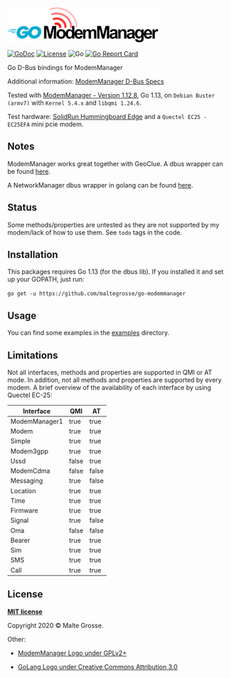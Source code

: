 ![Alt Go-ModemManager](./go-modemmanager.png)

[![GoDoc](https://godoc.org/github.com/maltegrosse/go-modemmanager?status.svg)](https://pkg.go.dev/github.com/maltegrosse/go-modemmanager)
[![License](http://img.shields.io/:license-mit-blue.svg?style=flat-square)](http://badges.mit-license.org)
![Go](https://github.com/maltegrosse/go-modemmanager/workflows/Go/badge.svg) 
[![Go Report Card](https://goreportcard.com/badge/github.com/maltegrosse/go-modemmanager)](https://goreportcard.com/report/github.com/maltegrosse/go-modemmanager)

Go D-Bus bindings for ModemManager


Additional information: [ModemManager D-Bus Specs](https://www.freedesktop.org/software/ModemManager/api/1.12.0/ref-dbus.html)

Tested with [ModemManager - Version 1.12.8](https://gitlab.freedesktop.org/mobile-broadband/ModemManager), Go 1.13, on `Debian Buster (armv7)` with `Kernel 5.4.x` and `libqmi 1.24.6`.

Test hardware: [SolidRun Hummingboard Edge](https://www.solid-run.com/nxp-family/hummingboard/)   and a `Quectel EC25 - EC25EFA` mini pcie modem.

## Notes
 ModemManager works great together with GeoClue. A dbus wrapper can be found [here](https://github.com/maltegrosse/go-geoclue2).

A NetworkManager dbus wrapper in golang can be found [here](https://github.com/Wifx/gonetworkmanager).

## Status
Some methods/properties are untested as they are not supported by my modem/lack of how to use them. See `todo` tags in the code.

## Installation

This packages requires Go 1.13 (for the dbus lib). If you installed it and set up your GOPATH, just run:

`go get -u https://github.com/maltegrosse/go-modemmanager`

## Usage

You can find some examples in the [examples](examples) directory.

## Limitations
Not all interfaces, methods and properties are supported in QMI or AT mode. In addition, not all methods and properties are supported by every modem.
A brief overview of the availability of each interface by using Quectel EC-25:

| Interface     | QMI   | AT    |
|---------------|-------|-------|
| ModemManager1 | true  | true  |
| Modem         | true  | true  |
| Simple        | true  | true  |
| Modem3gpp     | true  | true  |
| Ussd          | false | true  |
| ModemCdma     | false | false |
| Messaging     | true  | false |
| Location      | true  | true  |
| Time          | true  | true  |
| Firmware      | true  | true  |
| Signal        | true  | false |
| Oma           | false | false |
| Bearer        | true  | true  |
| Sim           | true  | true  |
| SMS           | true  | true  |
| Call          | true  | true  |

## License
**[MIT license](http://opensource.org/licenses/mit-license.php)**

Copyright 2020 © Malte Grosse.

Other:
- [ModemManager Logo under GPLv2+](https://gitlab.freedesktop.org/mobile-broadband/ModemManager/-/tree/master/data)

- [GoLang Logo under Creative Commons Attribution 3.0](https://blog.golang.org/go-brand)
